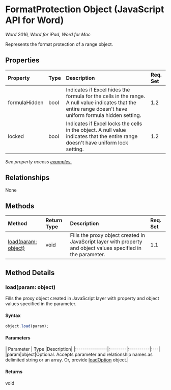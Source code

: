 # FormatProtection Object (JavaScript API for Word)

_Word 2016, Word for iPad, Word for Mac_

Represents the format protection of a range object.

## Properties

| Property	   | Type	|Description| Req. Set|
|:---------------|:--------|:----------|:----|
|formulaHidden|bool|Indicates if Excel hides the formula for the cells in the range. A null value indicates that the entire range doesn't have uniform formula hidden setting.|1.2||
|locked|bool|Indicates if Excel locks the cells in the object. A null value indicates that the entire range doesn't have uniform lock setting.|1.2||

_See property access [examples.](#property-access-examples)_

## Relationships
None


## Methods

| Method		   | Return Type	|Description| Req. Set|
|:---------------|:--------|:----------|:----|
|[load(param: object)](#loadparam-object)|void|Fills the proxy object created in JavaScript layer with property and object values specified in the parameter.|1.1|

## Method Details


### load(param: object)
Fills the proxy object created in JavaScript layer with property and object values specified in the parameter.

#### Syntax
```js
object.load(param);
```

#### Parameters
| Parameter	   | Type	|Description|
|:---------------|:--------|:----------|:---|
|param|object|Optional. Accepts parameter and relationship names as delimited string or an array. Or, provide [loadOption](loadoption.md) object.|

#### Returns
void
